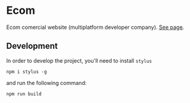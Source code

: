 # Ecom
Ecom comercial website (multiplatform developer company). [See page](https://ecombrasil.github.io "Ecom").

## Development

In order to develop the project, you'll need to install `stylus`

`npm i stylus -g`

and run the following command:

`npm run build`